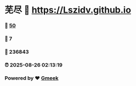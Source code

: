 # 芜尽 :link: https://Lszidv.github.io 
### :page_facing_up: [50](https://Lszidv.github.io/tag.html) 
### :speech_balloon: 7 
### :hibiscus: 236843 
### :alarm_clock: 2025-08-26 02:13:19 
### Powered by :heart: [Gmeek](https://github.com/Meekdai/Gmeek)
